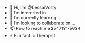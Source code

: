 - 👋 Hi, I’m @DessaiVosty
- 👀 I’m interested in ...
- 🌱 I’m currently learning ...
- 💞️ I’m looking to collaborate on ...
- 📫 How to reach me 254718175634
- ⚡ Fun fact: a Therapist

<!---
DessaiVosty/DessaiVosty is a ✨ special ✨ repository because its `README.md` (this file) appears on your GitHub profile.
You can click the Preview link to take a look at your changes.
--->
